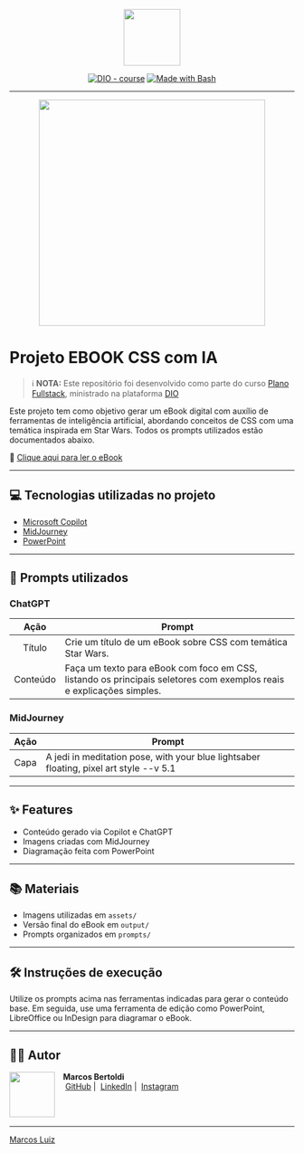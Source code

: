 <p align="center">
    <img width="100" src=".github/assets/banner.png">
</p>

<p align="center">
<a href="https://dio.me/"><img src="https://img.shields.io/badge/DIO-Course-28DA77?logo=youtube" alt="DIO - course"></a>
<a href="https://www.gnu.org/software/bash/" title="Go to Bash homepage"><img src="https://img.shields.io/badge/Prompt-Project-blue?logo=gnu-bash&logoColor=white" alt="Made with Bash"></a>
</p>

-------

<p align="center">
<img 
    src="./assets/cover.png"
    width="400"  
/>
</p>

# Projeto EBOOK CSS com IA

> ℹ️ **NOTA:** Este repositório foi desenvolvido como parte do curso [Plano Fullstack](https://github.com/Cempressa/Plano-Fullstack), ministrado na plataforma [DIO](https://dio.me)

Este projeto tem como objetivo gerar um eBook digital com auxílio de ferramentas de inteligência artificial, abordando conceitos de CSS com uma temática inspirada em Star Wars. Todos os prompts utilizados estão documentados abaixo.

📕 [Clique aqui para ler o eBook](./output/ebook-css-jedi.pdf)

---

## 💻 Tecnologias utilizadas no projeto

- [Microsoft Copilot](https://copilot.microsoft.com)
- [MidJourney](https://www.midjourney.com/app/)
- [PowerPoint](https://www.microsoft.com/pt-br/microsoft-365/powerpoint)

---

## 🧠 Prompts utilizados

### ChatGPT

|   Ação   | Prompt |
| :------: | ------ |
| Título   | Crie um título de um eBook sobre CSS com temática Star Wars. |
| Conteúdo | Faça um texto para eBook com foco em CSS, listando os principais seletores com exemplos reais e explicações simples. |

### MidJourney

| Ação  | Prompt |
| :---: | ------ |
| Capa  | A jedi in meditation pose, with your blue lightsaber floating, pixel art style --v 5.1 |

---

## ✨ Features

- Conteúdo gerado via Copilot e ChatGPT
- Imagens criadas com MidJourney
- Diagramação feita com PowerPoint

---

## 📚 Materiais

- Imagens utilizadas em `assets/`
- Versão final do eBook em `output/`
- Prompts organizados em `prompts/`

---

## 🛠️ Instruções de execução

Utilize os prompts acima nas ferramentas indicadas para gerar o conteúdo base. Em seguida, use uma ferramenta de edição como PowerPoint, LibreOffice ou InDesign para diagramar o eBook.

---

## 👨‍💻 Autor

<p>
    <img 
      align="left" 
      width="80" 
      src="./assets/marcos.png"
    />
    <p>&nbsp;&nbsp;&nbsp;<strong>Marcos Bertoldi</strong><br>
    &nbsp;&nbsp;&nbsp;
    <a href="https://github.com/Cempressa">GitHub</a>&nbsp;|&nbsp;
    <a href="https://www.linkedin.com/in/marcos-l-45a40025/">LinkedIn</a>&nbsp;|&nbsp;
    <a href="https://www.instagram.com/marckos_luiz/)">Instagram</a>
    </p>
</p>

<br/><br/>

---
 [Marcos Luiz](https://github.com/Cempressa)
